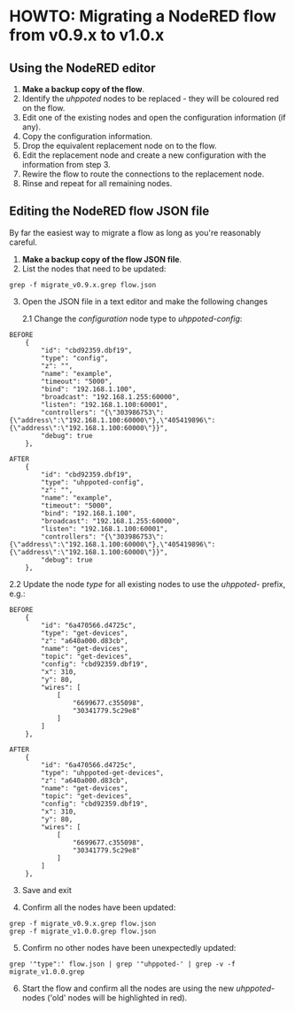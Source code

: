 # HOWTO: Migrating a NodeRED flow from v0.9.x to v1.0.x

## Using the NodeRED editor

1. **Make a backup copy of the flow**.
2. Identify the _uhppoted_ nodes to be replaced - they will be coloured red on the flow.
3. Edit one of the existing nodes and open the configuration information (if any).
4. Copy the configuration information.
5. Drop the equivalent replacement node on to the flow.
6. Edit the replacement node and create a new configuration with the information from step 3.
7. Rewire the flow to route the connections to the replacement node.
8. Rinse and repeat for all remaining nodes.

## Editing the NodeRED flow JSON file

By far the easiest way to migrate a flow as long as you're reasonably careful.

1. **Make a backup copy of the flow JSON file**.
2. List the nodes that need to be updated:
```
grep -f migrate_v0.9.x.grep flow.json
```

3. Open the JSON file in a text editor and make the following changes

   2.1 Change the _configuration_ node type to _uhppoted-config_:
```
BEFORE
    {
        "id": "cbd92359.dbf19",
        "type": "config",
        "z": "",
        "name": "example",
        "timeout": "5000",
        "bind": "192.168.1.100",
        "broadcast": "192.168.1.255:60000",
        "listen": "192.168.1.100:60001",
        "controllers": "{\"303986753\":{\"address\":\"192.168.1.100:60000\"},\"405419896\":{\"address\":\"192.168.1.100:60000\"}}",
        "debug": true
    },

AFTER
    {
        "id": "cbd92359.dbf19",
        "type": "uhppoted-config",
        "z": "",
        "name": "example",
        "timeout": "5000",
        "bind": "192.168.1.100",
        "broadcast": "192.168.1.255:60000",
        "listen": "192.168.1.100:60001",
        "controllers": "{\"303986753\":{\"address\":\"192.168.1.100:60000\"},\"405419896\":{\"address\":\"192.168.1.100:60000\"}}",
        "debug": true
    },
```

   2.2 Update the node _type_ for all existing nodes to use the _uhppoted-_ prefix, e.g.:
```
BEFORE
    {
        "id": "6a470566.d4725c",
        "type": "get-devices",
        "z": "a640a000.d83cb",
        "name": "get-devices",
        "topic": "get-devices",
        "config": "cbd92359.dbf19",
        "x": 310,
        "y": 80,
        "wires": [
            [
                "6699677.c355098",
                "30341779.5c29e8"
            ]
        ]
    },

AFTER
    {
        "id": "6a470566.d4725c",
        "type": "uhppoted-get-devices",
        "z": "a640a000.d83cb",
        "name": "get-devices",
        "topic": "get-devices",
        "config": "cbd92359.dbf19",
        "x": 310,
        "y": 80,
        "wires": [
            [
                "6699677.c355098",
                "30341779.5c29e8"
            ]
        ]
    },
```

3. Save and exit

4. Confirm all the nodes have been updated:
```
grep -f migrate_v0.9.x.grep flow.json
grep -f migrate_v1.0.0.grep flow.json
```

5. Confirm no other nodes have been unexpectedly updated:
```
grep '"type":' flow.json | grep '"uhppoted-' | grep -v -f migrate_v1.0.0.grep
```

6. Start the flow and confirm all the nodes are using the new _uhppoted-_ nodes ('old' nodes will be highlighted in red).



